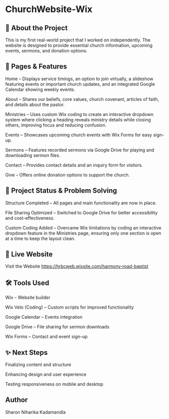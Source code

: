 # ChurchWebsite-Wix


## 🌟 About the Project

This is my first real-world project that I worked on independently. The website is designed to provide essential church information, upcoming events, sermons, and donation options.

## 📌 Pages & Features

Home – Displays service timings, an option to join virtually, a slideshow featuring events or important church updates, and an integrated Google Calendar showing weekly events.

About – Shares our beliefs, core values, church covenant, articles of faith, and details about the pastor.

Ministries – Uses custom Wix coding to create an interactive dropdown system where clicking a heading reveals ministry details while closing others, improving focus and reducing confusion.

Events – Showcases upcoming church events with Wix Forms for easy sign-up.

Sermons – Features recorded sermons via Google Drive for playing and downloading sermon files.

Contact – Provides contact details and an inquiry form for visitors.

Give – Offers online donation options to support the church.

## 🚧 Project Status & Problem Solving

Structure Completed – All pages and main functionality are now in place.

File Sharing Optimized – Switched to Google Drive for better accessibility and cost-effectiveness.

Custom Coding Added – Overcame Wix limitations by coding an interactive dropdown feature in the Ministries page, ensuring only one section is open at a time to keep the layout clean.


## 🔗 Live Website

Visit the Website https://hrbcweb.wixsite.com/harmony-road-baptist

## 🛠 Tools Used

Wix – Website builder

Wix Velo (Coding) – Custom scripts for improved functionality

Google Calendar – Events integration

Google Drive – File sharing for sermon downloads

Wix Forms – Contact and event sign-up

## ✨ Next Steps

Finalizing content and structure

Enhancing design and user experience

Testing responsiveness on mobile and desktop

## Author

Sharon Niharika Kadamandla
